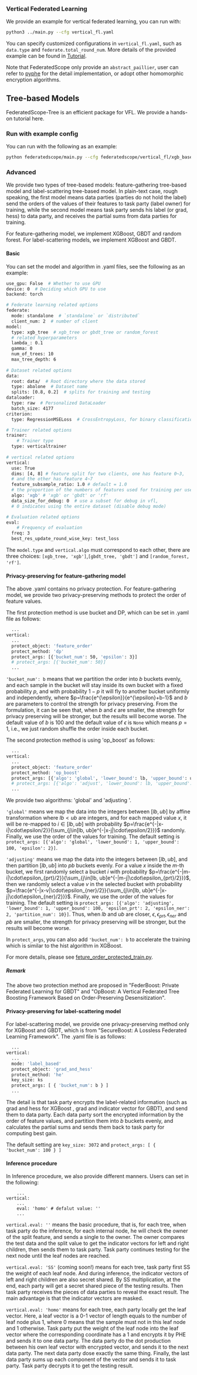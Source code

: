 ### Vertical Federated Learning

We provide an example for vertical federated learning, you can run with:
```bash
python3 ../main.py --cfg vertical_fl.yaml
```

You can specify customized configurations in `vertical_fl.yaml`, such as `data.type` and `federate.total_round_num`. 
More details of the provided example can be found in [Tutorial](https://federatedscope.io/docs/cross-silo/).

Note that FederatedScope only provide an `abstract_paillier`, user can refer to [pyphe](https://github.com/data61/python-paillier/blob/master/phe/paillier.py) for the detail implementation, or adopt other homomorphic encryption algorithms.

## Tree-based Models
FederatedScope-Tree is an efficient package for VFL. We provide a hands-on tutorial here. 
<!-- For more details, please refer to our paper -->

### Run with example config
You can run with the following as an example:
```bash
python federatedscope/main.py --cfg federatedscope/vertical_fl/xgb_base/baseline/xgb_base_on_abalone.yaml
```
### Advanced
We provide two types of tree-based models: feature-gathering tree-based model and label-scattering tree-based model. In plain-text case, rough speaking, the first model means data parties (parties do not hold the label) send the orders of the values of their features to task party (label owner) for training, while the second model means task party sends his label (or grad, hess) to data party, and receives the partial sums from data parties for training.

For feature-gathering model, we implement XGBoost, GBDT and random forest. For label-scattering models, we implement XGBoost and GBDT.

#### Basic
You can set the model and algorithm in .yaml files, see the following as an example:
```bash
use_gpu: False  # Whether to use GPU
device: 0  # Deciding which GPU to use
backend: torch

# Federate learning related options
federate:
  mode: standalone  # `standalone` or `distributed`
  client_num: 2  # number of client
model:
  type: xgb_tree  # xgb_tree or gbdt_tree or random_forest
  # related hyperparameters
  lambda_: 0.1
  gamma: 0
  num_of_trees: 10
  max_tree_depth: 6
  
# Dataset related options
data:
  root: data/  # Root directory where the data stored
  type: abalone  # Dataset name
  splits: [0.8, 0.2]  # splits for training and testing
dataloader:
  type: raw  # Personalized DataLoader
  batch_size: 4177
criterion:
  type: RegressionMSELoss  # CrossEntropyLoss, for binary classification

# Trainer related options
trainer:
	# Trainer type
  type: verticaltrainer  
  
# vertical related options
vertical:
  use: True
  dims: [4, 8] # feature split for two clients, one has feature 0~3, 
  # and the other has feature 4~7
  feature_subsample_ratio: 1.0 # default = 1.0 
  # the proportion of the numbers of features used for training per user.
  algo: 'xgb' # 'xgb' or 'gbdt' or 'rf'
  data_size_for_debug: 0  # use a subset for debug in vfl,
  # 0 indicates using the entire dataset (disable debug mode)

# Evaluation related options
eval:
	# Frequency of evaluation
  freq: 3
  best_res_update_round_wise_key: test_loss
```
The ```model.type``` and ```vertical.algo``` must correspond to each other, there are three choices: ```[xgb_tree, 'xgb']```,```[gbdt_tree, 'gbdt']``` and ```[random_forest, 'rf']```.

#### Privacy-preserving for feature-gathering model
The above .yaml contains no privacy protection. For feature-gathering model, we provide two privacy-preserving methods to protect the order of feature values.

The first protection method is use bucket and DP, which can be set in .yaml file as follows:
```bash
  ...
vertical:
  ...
  protect_object: 'feature_order'
  protect_method: 'dp'
  protect_args: [{'bucket_num': 50, 'epsilon': 3}]
  # protect_args: [{'bucket_num': 50}] 
  ...  
```
```'bucket_num': b``` means that we partition the order into $b$ buckets evenly, and each sample in the bucket will stay inside its own bucket with a fixed probability $p$, and with probability $1-p$ it will fly to another bucket uniformly and independently, where $p=\frac{e^{\epsilon}}{e^{\epsilon}+b-1}$ and $b$ are parameters to control the strength for privacy preserving. From the formulation, it can be seen that, when $b$ and $\epsilon$ are smaller, the strength for privacy preserving will be stronger, but the results will become worse. The default value of $b$ is $100$ and the default value of $\epsilon$ is ```None``` which means $p=1$, i.e., we just random shuffle the order inside each bucket.

The second protection method is using 'op_boost' as follows: 

```bash
  ...
vertical:
  ...
  protect_object: 'feature_order'
  protect_method: 'op_boost'
  protect_args: [{'algo': 'global', 'lower_bound': lb, 'upper_bound': ub, 'epsilon': 2}]
  # protect_args: [{'algo': 'adjust', 'lower_bound': lb, 'upper_bound': ub, 'epsilon_prt': 2, 'epsilon_ner': 2, 'partition_num': pb}]
  ...
```
We provide two algorithms: 'global' and 'adjusting '.

```'global'``` means we map the data into the integers between $[lb, ub]$ by affine transformation where $lb<ub$ are integers, and for each mapped value $x$, it will be re-mapped to $i\in[lb, ub]$ with probability $p=\frac{e^{-|x-i|\cdot\epsilon/2}}{\sum_{j\in[lb, ub]e^{-|x-j|\cdot\epsilon/2}}}$ randomly. Finally, we use the order of the values for training. The default setting is ```protect_args: [{'algo': 'global', 'lower_bound': 1, 'upper_bound': 100, 'epsilon': 2}]```. 

```'adjusting'``` means we map the data into the integers between $[lb, ub]$, and then partition  $[lb, ub]$ into $pb$ buckets evenly. For a value $x$ inside the $m$-th bucket, we first randomly select a bucket $i$ with probability $p=\frac{e^{-|m-i|\cdot\epsilon_{prt}/2}}{\sum_{j\in[lb, ub]e^{-|m-j|\cdot\epsilon_{prt}/2}}}$, then we randomly select a value $v$ in the selected bucket with probability  $p=\frac{e^{-|x-v|\cdot\epsilon_{ner}/2}}{\sum_{j\in[lb, ub]e^{-|x-j|\cdot\epsilon_{ner}/2}}}$. Finally, we use the order of the values for training. The default setting is ```protect_args: [{'algo': 'adjusting', 'lower_bound': 1, 'upper_bound': 100, 'epsilon_prt': 2, 'epsilon_ner': 2, 'partition_num': 10}]```. Thus, when $lb$ and $ub$ are closer, $\epsilon, \epsilon_{prt}, \epsilon_{ner}$ and $pb$ are smaller, the strength for privacy preserving will be stronger, but the results will become worse. 

In ```protect_args```, you can also add ```'bucket_num': b``` to accelerate the training which is similar to the hist algorithm in XGBoost.

 For more details, please see [feture_order_protected_train.py](https://github.com/alibaba/FederatedScope/blob/master/federatedscope/vertical_fl/trainer/feature_order_protected_trainer.py).

##### Remark

The above two protection method are proposed in  "FederBoost: Private Federated Learning for
GBDT" and "OpBoost: A Vertical Federated Tree Boosting Framework Based on Order-Preserving Desensitization". 

#### Privacy-preserving for label-scattering model
For label-scattering model, we provide one privacy-preserving method only for XGBoost and GBDT, which is from  "SecureBoost: A Lossless Federated Learning Framework".  The .yaml file is as follows: 

```bash
  ...
vertical:
  ...
  mode: 'label_based'
  protect_object: 'grad_and_hess'
  protect_method: 'he'
  key_size: ks
  protect_args: [ { 'bucket_num': b } ]
  ...  
```

The detail is that task party encrypts the label-related information (such as grad and hess for XGBoost , grad and indicator vector for GBDT), and send them to data party. Each data party sort the encrypted information by the order of feature values, and partition them into $b$ buckets evenly, and calculates the partial sums and sends them back to task party for computing best gain.

The default setting are ```key_size: 3072``` and ```protect_args: [ { 'bucket_num': 100 } ]```

#### Inference procedure

In Inference procedure, we also provide different manners. Users can set in the following:

```
	...
vertical:
	...
	eval: 'homo' # defalut value: ''
	...
```

```vertical.eval: ''``` means the basic procedure, that is, for each tree, when task party do the inference, for each internal node, he will check the owner of the split feature, and sends a single to the owner. The owner compares the test data and the split value to get the indicator vectors for left and right children, then sends them to task party. Task party continues testing for the next node until the leaf nodes are reached.

```vertical.eval: 'SS'``` (coming soon!) means for each tree, task party first SS the weight of each leaf node. And during inference, the indicator vectors of left and right children are also secret shared. By SS multiplication, at the end, each party will get a secret shared piece of the testing results. Then task party receives the pieces of data parties to reveal the exact result. The main advantage is that the indicator vectors are masked. 

```vertical.eval: 'homo'``` means for each tree, each party locally get the leaf vector. Here, a leaf vector is a $0$-$1$ vector of length equals to the number of leaf node plus 1, where $0$ means that the sample must not in this leaf node and $1$ otherwise. Task party put the weight of the leaf node into the leaf vector where the corresponding coordinate has a $1$ and encrypts it by PHE and sends it to one data party. The data party  do the dot production between his own leaf vector with encrypted vector, and sends it to the next data party. The next data party dose exactly the same thing. Finally, the last data party sums up each component of the vector and sends it to task party. Task party decrypts it to get the testing result.

